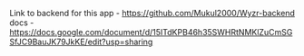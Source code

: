 Link to backend for this app - https://github.com/Mukul2000/Wyzr-backend
docs - https://docs.google.com/document/d/15ITdKPB46h35SWHRtNMKlZuCmSGSfJC9BauJK79JkKE/edit?usp=sharing
